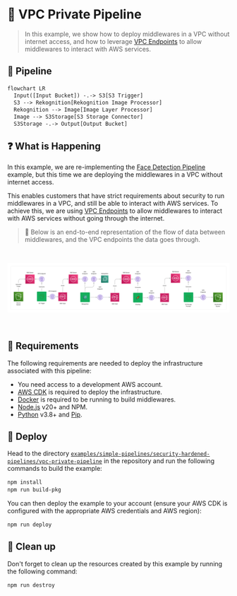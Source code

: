 # 🚧 VPC Private Pipeline

> In this example, we show how to deploy middlewares in a VPC without internet access, and how to leverage [VPC Endpoints](https://docs.aws.amazon.com/whitepapers/latest/aws-privatelink/what-are-vpc-endpoints.html) to allow middlewares to interact with AWS services.

## :dna: Pipeline

```mermaid
flowchart LR
  Input([Input Bucket]) -.-> S3[S3 Trigger]
  S3 --> Rekognition[Rekognition Image Processor]
  Rekognition --> Image[Image Layer Processor]
  Image --> S3Storage[S3 Storage Connector]
  S3Storage -.-> Output[Output Bucket]
```

## ❓ What is Happening

In this example, we are re-implementing the [Face Detection Pipeline](/examples/simple-pipelines/face-detection-pipeline) example, but this time we are deploying the middlewares in a VPC without internet access.

This enables customers that have strict requirements about security to run middlewares in a VPC, and still be able to interact with AWS services. To achieve this, we are using [VPC Endpoints](https://docs.aws.amazon.com/whitepapers/latest/aws-privatelink/what-are-vpc-endpoints.html) to allow middlewares to interact with AWS services without going through the internet.

> 💁 Below is an end-to-end representation of the flow of data between middlewares, and the VPC endpoints the data goes through.

<br />
<p align="center">
  <img src="assets/diagram.png">
</p>
<br />

## 📝 Requirements

The following requirements are needed to deploy the infrastructure associated with this pipeline:

- You need access to a development AWS account.
- [AWS CDK](https://docs.aws.amazon.com/cdk/latest/guide/getting_started.html#getting_started_install) is required to deploy the infrastructure.
- [Docker](https://docs.docker.com/get-docker/) is required to be running to build middlewares.
- [Node.js](https://nodejs.org/en/download/) v20+ and NPM.
- [Python](https://www.python.org/downloads/) v3.8+ and [Pip](https://pip.pypa.io/en/stable/installation/).

## 🚀 Deploy

Head to the directory [`examples/simple-pipelines/security-hardened-pipelines/vpc-private-pipeline`](/examples/simple-pipelines/security-hardened-pipelines/vpc-private-pipeline) in the repository and run the following commands to build the example:

```bash
npm install
npm run build-pkg
```

You can then deploy the example to your account (ensure your AWS CDK is configured with the appropriate AWS credentials and AWS region):

```bash
npm run deploy
```

## 🧹 Clean up

Don't forget to clean up the resources created by this example by running the following command:

```bash
npm run destroy
```
